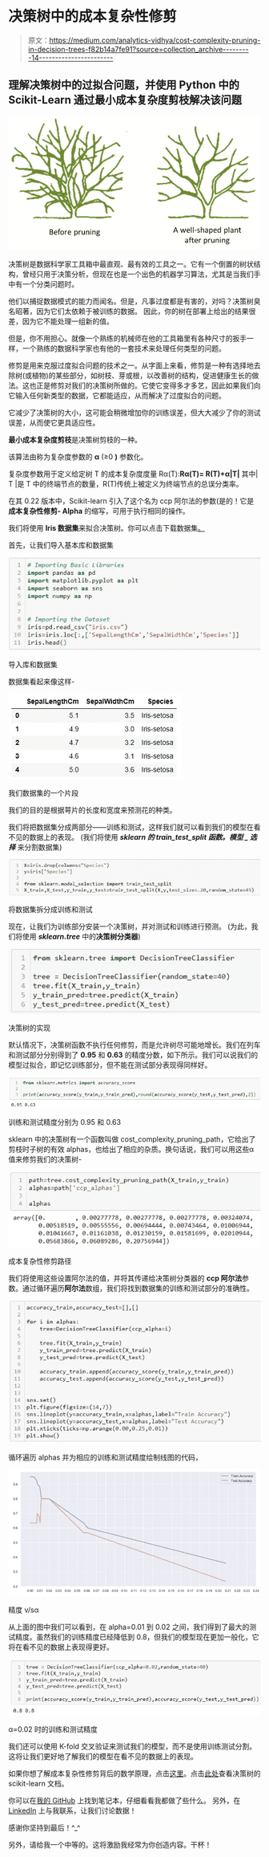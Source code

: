 # 决策树中的成本复杂性修剪

> 原文：<https://medium.com/analytics-vidhya/cost-complexity-pruning-in-decision-trees-f82b14a7fe91?source=collection_archive---------14----------------------->

## 理解决策树中的过拟合问题，并使用 Python 中的 Scikit-Learn 通过最小成本复杂度剪枝解决该问题

![](img/2580fbf7595d2b8cedf8198719dcf804.png)

决策树是数据科学家工具箱中最直观、最有效的工具之一。它有一个倒置的树状结构，曾经只用于决策分析，但现在也是一个出色的机器学习算法，尤其是当我们手中有一个分类问题时。

他们以捕捉数据模式的能力而闻名。但是，凡事过度都是有害的，对吗？决策树臭名昭著，因为它们太依赖于被训练的数据。
因此，你的树在部署上给出的结果很差，因为它不能处理一组新的值。

但是，你不用担心。就像一个熟练的机械师在他的工具箱里有各种尺寸的扳手一样，一个熟练的数据科学家也有他的一套技术来处理任何类型的问题。

修剪是用来克服过度拟合问题的技术之一。从字面上来看，修剪是一种有选择地去除树(或植物)的某些部分，如树枝、芽或根，以改善树的结构，促进健康生长的做法。这也正是修剪对我们的决策树所做的。它使它变得多才多艺，因此如果我们向它输入任何新类型的数据，它都能适应，从而解决了过度拟合的问题。

它减少了决策树的大小，这可能会稍微增加你的训练误差，但大大减少了你的测试误差，从而使它更具适应性。

**最小成本复杂度剪枝**是决策树剪枝的一种。

该算法由称为复杂度参数的 **α** (≥0 **)** 参数化。

复杂度参数用于定义给定树 T 的成本复杂度度量 Rα(T):**Rα(T)= R(T)+α|T|** 其中| T |是 T 中的终端节点的数量，R(T)传统上被定义为终端节点的总误分类率。

在其 0.22 版本中，Scikit-learn 引入了这个名为 ccp 阿尔法的参数(是的！它是**成本复杂性修剪- Alpha** 的缩写，可用于执行相同的操作。

我们将使用 **Iris 数据集**来拟合决策树。你可以点击下载数据集[。](https://github.com/iasarthak/My-Data-Logs/blob/master/Concepts/Iris.csv)

首先，让我们导入基本库和数据集

![](img/44c2679725713376bb1f43d521835b0a.png)

导入库和数据集

数据集看起来像这样-

![](img/f90def8f1c97c90c67c353feb3a8a536.png)

我们数据集的一个片段

我们的目的是根据萼片的长度和宽度来预测花的种类。

我们将把数据集分成两部分——训练和测试，这样我们就可以看到我们的模型在看不见的数据上的表现。
(我们将使用 ***sklearn 的 **train_test_split** 函数。模型 _ 选择*** 来分割数据集)

![](img/acc9336fb3d87ddf6a49e11d887a1a4f.png)

将数据集拆分成训练和测试

现在，让我们为训练部分安装一个决策树，并对测试和训练进行预测。
(为此，我们将使用 ***sklearn.tree*** 中的**决策树分类器**)

![](img/048c7932eb5cc5e42efda0870f80c2b3.png)

决策树的实现

默认情况下，决策树函数不执行任何修剪，而是允许树尽可能地增长。我们在列车和测试部分分别得到了 **0.95** 和 **0.63** 的精度分数，如下所示。我们可以说我们的模型过拟合，即记忆训练部分，但不能在测试部分表现得同样好。

![](img/cf833bf4f4d9d1f6816bf62be2db1d90.png)

训练和测试精度分别为 0.95 和 0.63

sklearn 中的决策树有一个函数叫做 cost_complexity_pruning_path，它给出了剪枝时子树的有效 alphas，也给出了相应的杂质。换句话说，我们可以用这些α值来修剪我们的决策树-

![](img/bd38828d182387daa81361143d6b8a2e.png)

成本复杂性修剪路径

我们将使用这些设置阿尔法的值，并将其传递给决策树分类器的 **ccp 阿尔法**参数。通过循环遍历**阿尔法**数组，我们将找到数据集的训练和测试部分的准确性。

![](img/ce45f6355f72d4e3cd8ccae5148586bd.png)

循环遍历 alphas 并为相应的训练和测试精度绘制线图的代码，

![](img/4de10624fb79f7a5a54ce5b3497ec415.png)

精度 v/sα

从上面的图中我们可以看到，在 alpha=0.01 到 0.02 之间，我们得到了最大的测试精度。虽然我们的训练精度已经降低到 0.8，但我们的模型现在更加一般化，它将在看不见的数据上表现得更好。

![](img/7a7a4687f4e7e44965d31473d247a229.png)

α=0.02 时的训练和测试精度

我们还可以使用 K-fold 交叉验证来测试我们的模型，而不是使用训练测试分割。这将让我们更好地了解我们的模型在看不见的数据上的表现。

如果你想了解成本复杂性修剪背后的数学原理，点击[这里](https://online.stat.psu.edu/stat508/lesson/11/11.8/11.8.2)。点击[此处](https://scikit-learn.org/stable/modules/generated/sklearn.tree.DecisionTreeClassifier.html)查看决策树的 scikit-learn 文档。

你可以在[我的 GitHub](https://github.com/iasarthak/My-Data-Logs/blob/master/Concepts/Cost%20Complexity%20Pruning.ipynb) 上找到笔记本，仔细看看我都做了些什么。
另外，在 [LinkedIn](https://www.linkedin.com/in/iasarthak/) 上与我联系，让我们讨论数据！

感谢你坚持到最后！^_^

另外，请给我一个中等的。这将激励我经常为你创造内容。干杯！